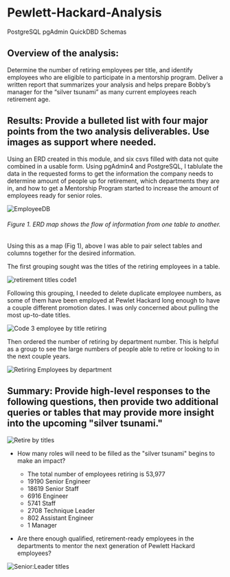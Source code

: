 # Pewlett-Hackard-Analysis
PostgreSQL pgAdmin QuickDBD Schemas 

## Overview of the analysis: 
  Determine the number of retiring employees per title, and identify employees who are eligible to participate in a mentorship program. Deliver a written report that summarizes your analysis and helps prepare Bobby’s manager for the “silver tsunami” as many current employees reach retirement age.

## Results: Provide a bulleted list with four major points from the two analysis deliverables. Use images as support where needed.
  Using an ERD created in this module, and six csvs filled with data not quite combined in a usable form.  Using pgAdmin4 and PostgreSQL, I tablulate the data in the requested forms to get the information the company needs to determine amount of people up for retirement, which departments they are in, and how to get a Mentorship Program started to increase the amount of employees ready for senior roles.
  
![EmployeeDB](https://user-images.githubusercontent.com/102183530/169713935-fafd77f3-b2c0-4dc8-95aa-e6f9f049405e.png)

###### Figure 1. ERD map shows the flow of information from one table to another.

Using this as a map (Fig 1), above I was able to pair select tables and columns together for the desired information.

The first grouping sought was the titles of the retiring employees in a table.

![retirement titles code1](https://user-images.githubusercontent.com/102183530/169714505-c4001462-a6eb-4e7d-be3a-deccc063c955.png)

Following this grouping, I needed to delete duplicate employee numbers, as some of them have been employed at Pewlet Hackard long enough to have a couple different promotion dates.  I was only concerned about pulling the most up-to-date titles.

![Code 3 employee by title retiring](https://user-images.githubusercontent.com/102183530/169714516-65c30443-e9dd-48a4-8da9-4c01d510e66b.png)

Then ordered the number of retiring by department number.  This is helpful as a group to see the large numbers of people able to retire or looking to in the next couple years.

![Retiring Employees by department](https://user-images.githubusercontent.com/102183530/169713949-cf6b82f4-07d7-4654-b983-47afcc23fe29.png)



## Summary: Provide high-level responses to the following questions, then provide two additional queries or tables that may provide more insight into the upcoming "silver tsunami."

![Retire by titles](https://user-images.githubusercontent.com/102183530/169714637-4b336827-fbf2-436c-9136-f77ebabd9f3b.png)

- How many roles will need to be filled as the "silver tsunami" begins to make an impact?
  - The total number of employees retiring  is 53,977
  - 19190 Senior Engineer
  - 18619 Senior Staff
  - 6916 Engineer
  - 5741 Staff
  - 2708 Technique Leader
  - 802 Assistant Engineer
  - 1 Manager
     
- Are there enough qualified, retirement-ready employees in the departments to mentor the next generation of Pewlett Hackard employees?

![Senior:Leader titles](https://user-images.githubusercontent.com/102183530/169715714-327eca59-e4e8-4857-b2ce-83f81089bb8a.png)
